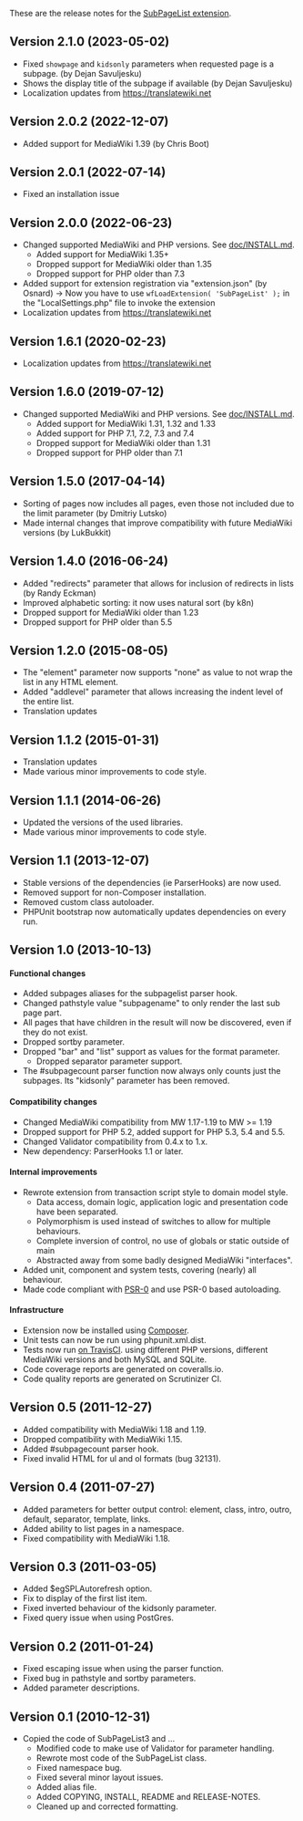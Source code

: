 These are the release notes for the [SubPageList extension](../README.md).

## Version 2.1.0 (2023-05-02)

* Fixed `showpage` and `kidsonly` parameters when requested page is a subpage. (by Dejan Savuljesku)
* Shows the display title of the subpage if available (by Dejan Savuljesku)
* Localization updates from https://translatewiki.net

## Version 2.0.2 (2022-12-07)

* Added support for MediaWiki 1.39 (by Chris Boot)

## Version 2.0.1 (2022-07-14)

* Fixed an installation issue

## Version 2.0.0 (2022-06-23)

* Changed supported MediaWiki and PHP versions. See [doc/INSTALL.md](INSTALL.md).
    * Added support for MediaWiki 1.35+
    * Dropped support for MediaWiki older than 1.35
    * Dropped support for PHP older than 7.3
* Added support for extension registration via "extension.json" (by Osnard)
  → Now you have to use `wfLoadExtension( 'SubPageList' );` in the "LocalSettings.php" file to invoke the extension
* Localization updates from https://translatewiki.net

## Version 1.6.1 (2020-02-23)

* Localization updates from https://translatewiki.net

## Version 1.6.0 (2019-07-12)

* Changed supported MediaWiki and PHP versions. See [doc/INSTALL.md](INSTALL.md).
	* Added support for MediaWiki 1.31, 1.32 and 1.33
	* Added support for PHP 7.1, 7.2, 7.3 and 7.4
	* Dropped support for MediaWiki older than 1.31
	* Dropped support for PHP older than 7.1

## Version 1.5.0 (2017-04-14)

* Sorting of pages now includes all pages, even those not included due to the limit parameter (by Dmitriy Lutsko)
* Made internal changes that improve compatibility with future MediaWiki versions (by LukBukkit)

## Version 1.4.0 (2016-06-24)

* Added "redirects" parameter that allows for inclusion of redirects in lists (by Randy Eckman)
* Improved alphabetic sorting: it now uses natural sort (by k8n)
* Dropped support for MediaWiki older than 1.23
* Dropped support for PHP older than 5.5

## Version 1.2.0 (2015-08-05)

* The "element" parameter now supports "none" as value to not wrap the list in any HTML element.
* Added "addlevel" parameter that allows increasing the indent level of the entire list.
* Translation updates

## Version 1.1.2 (2015-01-31)

* Translation updates
* Made various minor improvements to code style.

## Version 1.1.1 (2014-06-26)

* Updated the versions of the used libraries.
* Made various minor improvements to code style.

## Version 1.1 (2013-12-07)

* Stable versions of the dependencies (ie ParserHooks) are now used.
* Removed support for non-Composer installation.
* Removed custom class autoloader.
* PHPUnit bootstrap now automatically updates dependencies on every run.

## Version 1.0 (2013-10-13)

#### Functional changes

* Added subpages aliases for the subpagelist parser hook.
* Changed pathstyle value "subpagename" to only render the last sub page part.
* All pages that have children in the result will now be discovered, even if they do not exist.
* Dropped sortby parameter.
* Dropped "bar" and "list" support as values for the format parameter.
    * Dropped separator parameter support.
* The #subpagecount parser function now always only counts just the subpages.
Its "kidsonly" parameter has been removed.

#### Compatibility changes

* Changed MediaWiki compatibility from MW 1.17-1.19 to MW >= 1.19
* Dropped support for PHP 5.2, added support for PHP 5.3, 5.4 and 5.5.
* Changed Validator compatibility from 0.4.x to 1.x.
* New dependency: ParserHooks 1.1 or later.

#### Internal improvements

* Rewrote extension from transaction script style to domain model style.
    * Data access, domain logic, application logic and presentation code have been separated.
    * Polymorphism is used instead of switches to allow for multiple behaviours.
    * Complete inversion of control, no use of globals or static outside of main
    * Abstracted away from some badly designed MediaWiki "interfaces".
* Added unit, component and system tests, covering (nearly) all behaviour.
* Made code compliant with
[PSR-0](https://github.com/php-fig/fig-standards/blob/master/accepted/PSR-0.md)
and use PSR-0 based autoloading.

#### Infrastructure

* Extension now be installed using [Composer](http://getcomposer.org).
* Unit tests can now be run using phpunit.xml.dist.
* Tests now run [on TravisCI](https://travis-ci.org/JeroenDeDauw/SubPageList).
using different PHP versions, different MediaWiki versions and both MySQL and SQLite.
* Code coverage reports are generated on coveralls.io.
* Code quality reports are generated on Scrutinizer CI.

## Version 0.5 (2011-12-27)

* Added compatibility with MediaWiki 1.18 and 1.19.
* Dropped compatibility with MediaWiki 1.15.
* Added #subpagecount parser hook.
* Fixed invalid HTML for ul and ol formats (bug 32131).

## Version 0.4 (2011-07-27)

* Added parameters for better output control: element, class, intro,
  outro, default, separator, template, links.
* Added ability to list pages in a namespace.
* Fixed compatibility with MediaWiki 1.18.

## Version 0.3 (2011-03-05)

* Added $egSPLAutorefresh option.
* Fix to display of the first list item.
* Fixed inverted behaviour of the kidsonly parameter.
* Fixed query issue when using PostGres.

## Version 0.2 (2011-01-24)

* Fixed escaping issue when using the parser function.
* Fixed bug in pathstyle and sortby parameters.
* Added parameter descriptions.

## Version 0.1 (2010-12-31)

* Copied the code of SubPageList3 and ...
    * Modified code to make use of Validator for parameter handling.
    * Rewrote most code of the SubPageList class.
    * Fixed namespace bug.
    * Fixed several minor layout issues.
    * Added alias file.
    * Added COPYING, INSTALL, README and RELEASE-NOTES.
    * Cleaned up and corrected formatting.
